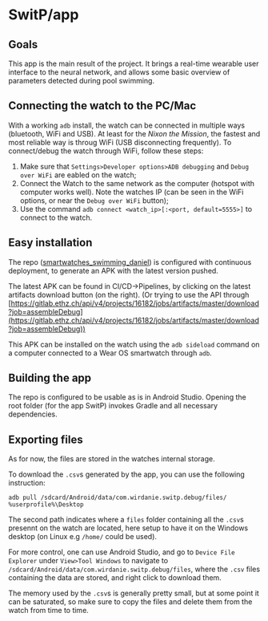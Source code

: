 # SwitP/app
## Goals
This app is the main result of the project. It brings a real-time wearable user interface to the neural network, and allows some basic overview of parameters detected during pool swimming.

## Connecting the watch to the PC/Mac
With a working `adb` install, the watch can be connected in multiple ways (bluetooth, WiFi and USB). At least for the *Nixon the Mission*, the fastest and most reliable way is throug WiFi (USB disconnecting frequently). To connect/debug the watch through WiFi, follow these steps:
1. Make sure that `Settings>Developer options>ADB debugging` and `Debug over WiFi` are eabled on the watch;
2. Connect the Watch to the same network as the computer (hotspot with computer works well). Note the watches IP (can be seen in the WiFi options, or near the `Debug over WiFi` button);
3. Use the command `adb connect <watch_ip>[:<port, default=5555>]` to connect to the watch.

## Easy installation
The repo ([smartwatches_swimming_daniel](https://gitlab.ethz.ch/disco-students/fs20/smartwatches_swimming_daniel/)) is configured with continuous deployment, to generate an APK with the latest version pushed. 

The latest APK can be found in CI/CD->Pipelines, by clicking on the latest artifacts download button (on the right). (Or trying to use the API through [https://gitlab.ethz.ch/api/v4/projects/16182/jobs/artifacts/master/download?job=assembleDebug](https://gitlab.ethz.ch/api/v4/projects/16182/jobs/artifacts/master/download?job=assembleDebug))

This APK can be installed on the watch using the `adb sideload` command on a computer connected to a Wear OS smartwatch through `adb`.

## Building the app
The repo is configured to be usable as is in Android Studio. Opening the root folder (for the app SwitP) invokes Gradle and all necessary dependencies.

## Exporting files
As for now, the files are stored in the watches internal storage. 

To download the `.csv`s generated by the app, you can use the following instruction:

```
adb pull /sdcard/Android/data/com.wirdanie.switp.debug/files/ %userprofile%\Desktop
```
The second path indicates where a `files` folder containing all the `.csv`s presennt on the watch are located, here setup to have it on the Windows desktop (on Linux e.g `/home/` could be used).

For more control, one can use Android Studio, and go to `Device File Explorer` under `View>Tool Windows` to navigate to `/sdcard/Android/data/com.wirdanie.switp.debug/files`, where the `.csv` files containing the data are stored, and right click to download them.

The memory used by the `.csv`s is generally pretty small, but at some point it can be saturated, so make sure to copy the files and delete them from the watch from time to time.